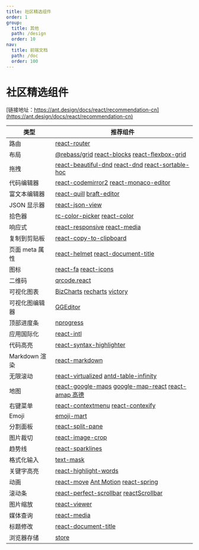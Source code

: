 ```yaml
---
title: 社区精选组件
order: 1
group:
  title: 其他
  path: /design
  order: 10
nav:
  title: 前端文档
  path: /doc
  order: 100
---
```


# 社区精选组件

[链接地址：https://ant.design/docs/react/recommendation-cn](https://ant.design/docs/react/recommendation-cn)

| 类型 | 推荐组件 |
| --- | --- |
| 路由 | [react-router](https://github.com/ReactTraining/react-router) |
| 布局 | [@rebass/grid](https://github.com/rebassjs/grid) [react-blocks](https://github.com/whoisandy/react-blocks) [react-flexbox-grid](https://github.com/roylee0704/react-flexbox-grid) |
| 拖拽 | [react-beautiful-dnd](https://github.com/atlassian/react-beautiful-dnd/) [react-dnd](https://github.com/gaearon/react-dnd) [react-sortable-hoc](https://github.com/clauderic/react-sortable-hoc) |
| 代码编辑器 | [react-codemirror2](https://github.com/scniro/react-codemirror2) [react-monaco-editor](https://github.com/superRaytin/react-monaco-editor) |
| 富文本编辑器 | [react-quill](https://github.com/zenoamaro/react-quill) [braft-editor](https://github.com/margox/braft-editor) |
| JSON 显示器 | [react-json-view](https://github.com/mac-s-g/react-json-view) |
| 拾色器 | [rc-color-picker](https://github.com/react-component/color-picker) [react-color](http://casesandberg.github.io/react-color/) |
| 响应式 | [react-responsive](https://github.com/contra/react-responsive) [react-media](https://github.com/ReactTraining/react-media) |
| 复制到剪贴板 | [react-copy-to-clipboard](https://github.com/nkbt/react-copy-to-clipboard) |
| 页面 meta 属性 | [react-helmet](https://github.com/nfl/react-helmet) [react-document-title](https://github.com/gaearon/react-document-title) |
| 图标 | [react-fa](https://github.com/andreypopp/react-fa) [react-icons](https://github.com/gorangajic/react-icons) |
| 二维码 | [qrcode.react](https://github.com/zpao/qrcode.react) |
| 可视化图表 | [BizCharts](https://github.com/alibaba/BizCharts) [recharts](https://github.com/recharts/recharts/) [victory](https://github.com/FormidableLabs/victory) |
| 可视化图编辑器 | [GGEditor](https://github.com/gaoli/GGEditor) |
| 顶部进度条 | [nprogress](https://github.com/rstacruz/nprogress) |
| 应用国际化 | [react-intl](https://github.com/yahoo/react-intl) |
| 代码高亮 | [react-syntax-highlighter](https://github.com/conorhastings/react-syntax-highlighter) |
| Markdown 渲染 | [react-markdown](http://rexxars.github.io/react-markdown/) |
| 无限滚动 | [react-virtualized](https://github.com/bvaughn/react-virtualized) [antd-table-infinity](https://github.com/Leonard-Li777/antd-table-infinity) |
| 地图 | [react-google-maps](https://github.com/tomchentw/react-google-maps) [google-map-react](https://github.com/istarkov/google-map-react) [react-amap 高德](https://github.com/ElemeFE/react-amap) |
| 右键菜单 | [react-contextmenu](https://github.com/vkbansal/react-contextmenu/) [react-contexify](https://github.com/fkhadra/react-contexify) |
| Emoji | [emoji-mart](https://github.com/missive/emoji-mart) |
| 分割面板 | [react-split-pane](https://github.com/tomkp/react-split-pane) |
| 图片裁切 | [react-image-crop](https://github.com/DominicTobias/react-image-crop) |
| 趋势线 | [react-sparklines](https://github.com/borisyankov/react-sparklines) |
| 格式化输入 | [text-mask](https://github.com/text-mask/text-mask) |
| 关键字高亮 | [react-highlight-words](https://github.com/bvaughn/react-highlight-words) |
| 动画 | [react-move](https://github.com/react-tools/react-move) [Ant Motion](https://motion.ant.design/components/tween-one) [react-spring](https://www.react-spring.io) |
| 滚动条 | [react-perfect-scrollbar](https://github.com/goldenyz/react-perfect-scrollbar) [reactScrollbar](https://github.com/souhe/reactScrollbar) |
| 图片缩放 | [react-viewer](https://github.com/infeng/react-viewer) |
| 媒体查询 | [react-media](https://github.com/ReactTraining/react-media) |
| 标题修改 | [react-document-title](https://github.com/gaearon/react-document-title) |
| 浏览器存储 | [store](https://github.com/marcuswestin/store.js) |

<style>
.markdown table td:first-child {
  font-weight: 500; 
  width: 20%; 
  background: #fcfcfc; 
}
.markdown table td > a:not(:last-child) {
  margin-right: 18px; 
}
.markdown table td > a:not(:last-child):after {
  content: '|'; 
  color: #bbb; 
  margin: 0 6px 0 8px; 
  pointer-events: none; 
  position: absolute; 
}
</style>
